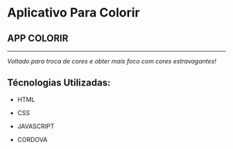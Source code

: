# Aplicativo Para Colorir

## APP COLORIR

---

_Voltado para troca de cores e obter mais foco com cores estravagantes!_

## Técnologias Utilizadas:

- HTML

- CSS

- JAVASCRIPT

- CORDOVA
